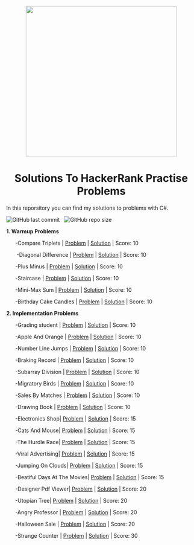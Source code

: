 <p align="center">
  <img width="400" src="https://user-images.githubusercontent.com/101389320/170739639-56d1ab2b-0f90-4184-ba94-68e55cea66d3.png">
</p>

<h1 align="center">Solutions To HackerRank Practise Problems</h1>

In this reporsitory you can find my solutions to problems with C#.

<img alt="GitHub last commit" src="https://img.shields.io/github/last-commit/ilyasBayram/HackerRankSolutions"> &nbsp; <img alt="GitHub repo size" src="https://img.shields.io/github/repo-size/ilyasBayram/HackerRankSolutions">
          
<strong>1. Warmup Problems</strong>
      
   &nbsp;&nbsp;&nbsp;&nbsp;&nbsp;&nbsp;-Compare Triplets | [Problem](https://www.hackerrank.com/challenges/simple-array-sum/problem?isFullScreen=true) | [Solution](https://github.com/ilyasBayram/HackerRankPractise/blob/main/Algorithms/Warmups/SimpleArraySum.cs) | Score: 10
  
   &nbsp;&nbsp;&nbsp;&nbsp;&nbsp;&nbsp; -Diagonal Difference | [Problem](https://www.hackerrank.com/challenges/diagonal-difference/problem?isFullScreen=true) | [Solution](https://github.com/ilyasBayram/HackerRankPractise/blob/main/Algorithms/Warmups/Diagonaldifference.cs) | Score: 10
          
   &nbsp;&nbsp;&nbsp;&nbsp;&nbsp;&nbsp;-Plus Minus | [Problem](https://www.hackerrank.com/challenges/plus-minus/problem?isFullScreen=true) | [Solution](https://github.com/ilyasBayram/HackerRankPractise/blob/main/Algorithms/Warmups/PlusMinus.cs) | Score: 10
          
   &nbsp;&nbsp;&nbsp;&nbsp;&nbsp;&nbsp;-Staircase | [Problem](https://www.hackerrank.com/challenges/staircase/problem?isFullScreen=true) | [Solution](https://github.com/ilyasBayram/HackerRankPractise/blob/main/Algorithms/Warmups/Staircase.cs) | Score: 10
          
   &nbsp;&nbsp;&nbsp;&nbsp;&nbsp;&nbsp;-Mini-Max Sum | [Problem](https://www.hackerrank.com/challenges/mini-max-sum/problem?isFullScreen=true) | [Solution](https://github.com/ilyasBayram/HackerRankPractise/blob/main/Algorithms/Warmups/MinMaxSum.cs) | Score: 10
          
   &nbsp;&nbsp;&nbsp;&nbsp;&nbsp;&nbsp;-Birthday Cake Candles | [Problem](https://www.hackerrank.com/challenges/birthday-cake-candles/problem?isFullScreen=true) | [Solution](https://github.com/ilyasBayram/HackerRankPractise/blob/main/Algorithms/Warmups/BirthdayCakeCandles.cs) | Score: 10
 
 <strong>2. Implementation Problems</strong>

   &nbsp;&nbsp;&nbsp;&nbsp;&nbsp;&nbsp;-Grading student | [Problem](https://www.hackerrank.com/challenges/grading/problem?isFullScreen=true) | [Solution](https://github.com/ilyasBayram/HackerRankSolutions/blob/main/Algorithms/Implementations/GradingStudents.cs) | Score: 10  
   
   &nbsp;&nbsp;&nbsp;&nbsp;&nbsp;&nbsp;-Apple And Orange | [Problem](https://www.hackerrank.com/challenges/apple-and-orange/problem?isFullScreen=true) | [Solution](https://github.com/ilyasBayram/HackerRankSolutions/blob/main/Algorithms/Implementations/AppleAndOrange.cs) | Score: 10 
 
   &nbsp;&nbsp;&nbsp;&nbsp;&nbsp;&nbsp;-Number Line Jumps | [Problem](https://www.hackerrank.com/challenges/kangaroo/problem?isFullScreen=true) | [Solution](https://github.com/ilyasBayram/HackerRankSolutions/blob/main/Algorithms/Implementations/NumberLineJumps.cs) | Score: 10

  &nbsp;&nbsp;&nbsp;&nbsp;&nbsp;&nbsp;-Braking Record | [Problem](https://www.hackerrank.com/challenges/breaking-best-and-worst-records/problem?isFullScreen=true)  | [Solution](https://github.com/ilyasBayram/HackerRankSolutions/blob/main/Algorithms/Implementations/BrakingRecord.cs) | Score: 10 
  
   &nbsp;&nbsp;&nbsp;&nbsp;&nbsp;&nbsp;-Subarray Division | [Problem](https://www.hackerrank.com/challenges/the-birthday-bar/problem?isFullScreen=true) | [Solution](https://github.com/ilyasBayram/HackerRankSolutions/blob/main/Algorithms/Implementations/SubarrayDivision.cs) | Score: 10
   
   &nbsp;&nbsp;&nbsp;&nbsp;&nbsp;&nbsp;-Migratory Birds | [Problem](https://www.hackerrank.com/challenges/migratory-birds/problem?isFullScreen=true) | [Solution](https://github.com/ilyasBayram/HackerRankSolutions/blob/main/Algorithms/Implementations/MigratoryBirds.cs) | Score: 10
   
   &nbsp;&nbsp;&nbsp;&nbsp;&nbsp;&nbsp;-Sales By Matches | [Problem](https://www.hackerrank.com/challenges/sock-merchant/problem?isFullScreen=true) | [Solution](https://github.com/ilyasBayram/HackerRankSolutions/blob/main/Algorithms/Implementations/SalesByMatches.cs) | Score: 10
   
   &nbsp;&nbsp;&nbsp;&nbsp;&nbsp;&nbsp;-Drawing Book | [Problem](https://www.hackerrank.com/challenges/drawing-book/problem?isFullScreen=true) | [Solution](https://github.com/ilyasBayram/HackerRankSolutions/blob/main/Algorithms/Implementations/DrawingBook.cs) | Score: 10
   
   &nbsp;&nbsp;&nbsp;&nbsp;&nbsp;&nbsp;-Electronics Shop| [Problem](https://www.hackerrank.com/challenges/electronics-shop/problem?isFullScreen=true) | [Solution](https://github.com/ilyasBayram/HackerRankSolutions/blob/main/Algorithms/Implementations/ElectronicsShop.cs) | Score: 15
   
   &nbsp;&nbsp;&nbsp;&nbsp;&nbsp;&nbsp;-Cats And Mouse| [Problem](https://www.hackerrank.com/challenges/cats-and-a-mouse/problem?isFullScreen=true) | [Solution](https://github.com/ilyasBayram/HackerRankSolutions/blob/main/Algorithms/Implementations/CatsAndMouse.cs) | Score: 15
   
   &nbsp;&nbsp;&nbsp;&nbsp;&nbsp;&nbsp;-The Hurdle Race| [Problem](https://www.hackerrank.com/challenges/the-hurdle-race/problem?isFullScreen=true) | [Solution](https://github.com/ilyasBayram/HackerRankSolutions/blob/main/Algorithms/Implementations/TheHurdleRace.cs) | Score: 15
   
   &nbsp;&nbsp;&nbsp;&nbsp;&nbsp;&nbsp;-Viral Advertising| [Problem](https://www.hackerrank.com/challenges/strange-advertising/problem?isFullScreen=true) | [Solution](https://github.com/ilyasBayram/HackerRankSolutions/blob/main/Algorithms/Implementations/ViralAdvertising.cs) | Score: 15
   
   &nbsp;&nbsp;&nbsp;&nbsp;&nbsp;&nbsp;-Jumping On Clouds| [Problem](https://www.hackerrank.com/challenges/jumping-on-the-clouds-revisited/problem) | [Solution](https://github.com/ilyasBayram/HackerRankSolutions/blob/main/Algorithms/Implementations/JumpingOnClouds.cs) | Score: 15
   
   &nbsp;&nbsp;&nbsp;&nbsp;&nbsp;&nbsp;-Beatiful Days At The Movies| [Problem](https://www.hackerrank.com/challenges/beautiful-days-at-the-movies/problem?isFullScreen=true) | [Solution](https://github.com/ilyasBayram/HackerRankSolutions/blob/main/Algorithms/Implementations/BeatifulDaysAtTheMovies.cs) | Score: 15

  &nbsp;&nbsp;&nbsp;&nbsp;&nbsp;&nbsp;-Designer Pdf Viewer| [Problem](https://www.hackerrank.com/challenges/designer-pdf-viewer/problem?isFullScreen=true) | [Solution](https://github.com/ilyasBayram/HackerRankSolutions/blob/main/Algorithms/Implementations/DesignerPdfViewer.cs) | Score: 20
   
   &nbsp;&nbsp;&nbsp;&nbsp;&nbsp;&nbsp;-Utopian Tree| [Problem](https://www.hackerrank.com/challenges/utopian-tree/problem?isFullScreen=true) | [Solution](https://github.com/ilyasBayram/HackerRankSolutions/blob/main/Algorithms/Implementations/UtopianTree.cs) | Score: 20
   
 &nbsp;&nbsp;&nbsp;&nbsp;&nbsp;&nbsp;-Angry Professor | [Problem](https://www.hackerrank.com/challenges/angry-professor/problem?isFullScreen=true) | [Solution](https://github.com/ilyasBayram/HackerRankSolutions/blob/main/Algorithms/Implementations/Angry%20Professor.cs) | Score: 20 
 
  &nbsp;&nbsp;&nbsp;&nbsp;&nbsp;&nbsp;-Halloween Sale | [Problem](https://www.hackerrank.com/challenges/halloween-sale/problem?isFullScreen=true) | [Solution](https://github.com/ilyasBayram/HackerRankSolutions/blob/main/Algorithms/Implementations/HalloweenSale.cs) | Score: 20
  
   &nbsp;&nbsp;&nbsp;&nbsp;&nbsp;&nbsp;-Strange Counter | [Problem](https://www.hackerrank.com/challenges/strange-code/problem) | [Solution](https://github.com/ilyasBayram/HackerRankSolutions/blob/main/Algorithms/Implementations/StrangeCounter.cs) | Score: 30
